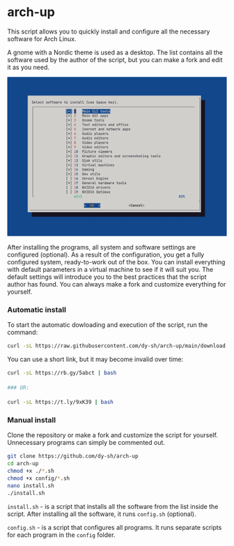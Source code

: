 # arch-up

This script allows you to quickly install and configure all the necessary software for Arch Linux.

A gnome with a Nordic theme is used as a desktop. The list contains all the software used by the author of the script, but you can make a fork and edit it as you need.

![](screen.jpg)

After installing the programs, all system and software settings are configured (optional). As a result of the configuration, you get a fully configured system, ready-to-work out of the box. You can install everything with default parameters in a virtual machine to see if it will suit you. The default settings will introduce you to the best practices that the script author has found. You can always make a fork and customize everything for yourself.

### Automatic install

To start the automatic dowloading and execution of the script, run the command:

```bash
curl -sL https://raw.githubusercontent.com/dy-sh/arch-up/main/download.sh | bash 
```

You can use a short link, but it may become invalid over time:

```bash
curl -sL https://rb.gy/5abct | bash 

### OR:

curl -sL https://t.ly/9xK39 | bash 
```


### Manual install

Clone the repository or make a fork and customize the script for yourself. Unnecessary programs can simply be commented out.

```bash
git clone https://github.com/dy-sh/arch-up
cd arch-up
chmod +x ./*.sh
chmod +x config/*.sh
nano install.sh
./install.sh
```

`install.sh` - is a script that installs all the software from the list inside the script. After installing all the software, it runs `config.sh` (optional).

`config.sh` - is a script that configures all programs. It runs separate scripts for each program in the `config` folder.


